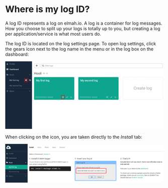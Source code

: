 # Where is my log ID?

A log ID represents a log on elmah.io. A log is a container for log messages. How you choose to split up your logs is totally up to you, but creating a log per application/service is what most users do.

The log ID is located on the log settings page. To open log settings, click the gears icon next to the log name in the menu or in the log box on the dashboard:

![Log settings](images/log-settings.png)

When clicking on the icon, you are taken directly to the _Install_ tab:

![Log ID on log settings](images/log-settings-page.png)
